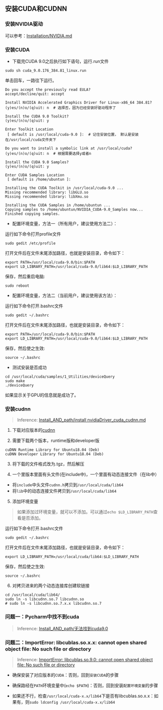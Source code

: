 ## 安装CUDA和CUDNN


### 安装NVIDIA驱动

可以参考：[Installation/NVIDIA.md](https://github.com/alisure-ml/Installation/blob/master/NVIDIA.md)


### 安装CUDA

* 下载完CUDA 9.0之后执行如下语句，运行.run文件

```
sudo sh cuda_9.0.176_384.81_linux.run
```

单击回车，一路往下运行。

```
Do you accept the previously read EULA?
accept/decline/quit: accept

Install NVIDIA Accelerated Graphics Driver for Linux-x86_64 384.81?
(y)es/(n)o/(q)uit: n  # 选择否，因为已经安装好驱动程序了

Install the CUDA 9.0 Toolkit?
(y)es/(n)o/(q)uit: y

Enter Toolkit Location
 [ default is /usr/local/cuda-9.0 ]:  # 记住安装位置， 默认是安装在/usr/local/cuda文件夹下

Do you want to install a symbolic link at /usr/local/cuda?
(y)es/(n)o/(q)uit: n  # 根据需要选择y或者n

Install the CUDA 9.0 Samples?
(y)es/(n)o/(q)uit: y

Enter CUDA Samples Location
 [ default is /home/ubuntun ]: 

Installing the CUDA Toolkit in /usr/local/cuda-9.0 ...
Missing recommended library: libGLU.so
Missing recommended library: libXmu.so

Installing the CUDA Samples in /home/ubuntun ...
Copying samples to /home/ubuntun/NVIDIA_CUDA-9.0_Samples now...
Finished copying samples.
```

* 配置环境变量，方法一（所有用户，建议使用方法二）：

运行如下命令打开profile文件

```
sudo gedit /etc/profile
```

打开文件后在文件末尾添加路径，也就是安装目录，命令如下：

```
export PATH=/usr/local/cuda-9.0/bin:$PATH
export LD_LIBRARY_PATH=/usr/local/cuda-9.0/lib64:$LD_LIBRARY_PATH
```

保存，然后重启电脑:

```
sudo reboot
```

* 配置环境变量，方法二（当前用户，建议使用该方法）：

运行如下命令打开.bashrc文件

```
sudo gedit ~/.bashrc
```

打开文件后在文件末尾添加路径，也就是安装目录，命令如下：

```
export PATH=/usr/local/cuda-9.0/bin:$PATH
export LD_LIBRARY_PATH=/usr/local/cuda-9.0/lib64:$LD_LIBRARY_PATH
```

保存，然后使之生效:

```
source ~/.bashrc
```

* 测试安装是否成功

```
cd /usr/local/cuda/samples/1_Utilities/deviceQuery
sudo make
./deviceQuery
```

如果显示关于GPU的信息就是成功了。


### 安装cudnn

> Inference: [Install_AND_path/install nvidiaDriver_cuda_cudnn.md](https://github.com/waallf/Install_AND_path/blob/master/install%20nvidiaDriver_cuda_cudnn.md)

1. 下载对应版本的[cudnn](https://developer.nvidia.com/cudnn)

2. 需要下载两个版本，runtime版和developer版

```
cuDNN Runtime Library for Ubuntu18.04 (Deb)
cuDNN Developer Library for Ubuntu18.04 (Deb)
```

3. 将下载的文件格式改为.tgz，然后解压

4. 一个里版本里面有头文件(在include中)，一个里面有动态连接文件（在lib中）

  * 将`include`中头文件`cudnn.h`拷贝到`/usr/local/cuda/lib64`
  * 将`lib`中的动态连接文件拷贝到`/usr/local/cuda/lib64`

5. 添加环境变量

> 如果添加过环境变量，就可以不添加。可以通过`echo $LD_LIBRARY_PATH`查看是否添加。

运行如下命令打开.bashrc文件
```
sudo gedit ~/.bashrc
```

打开文件后在文件末尾添加路径，也就是安装目录，命令如下：
```
export LD_LIBRARY_PATH=/usr/local/cuda/lib64:$LD_LIBRARY_PATH
```

保存，然后使之生效:
```
source ~/.bashrc
```

6. 对拷贝进来的两个动态连接库创建软链接

```
cd /usr/local/cuda/lib64/
sudo ln -s libcudnn.so.7 libcudnn.so
# sudo ln -s libcudnn.so.7.x.x libcudnn.so.7
```


### 问题一：Pycharm中找不到cuda

> Inference: [Install_AND_path/无法找到cuda9.0](https://github.com/waallf/Install_AND_path/blob/master/%E6%97%A0%E6%B3%95%E6%89%BE%E5%88%B0cuda9.0.md)


### 问题二：ImportError: libcublas.so.x.x: cannot open shared object file: No such file or directory

> Inference: [ImportError: libcublas.so.9.0: cannot open shared object file: No such file or directory](https://blog.csdn.net/qq_34374211/article/details/81018320)

* 确保安装了对应版本的`CUDA`：否则，回到`安装CUDA`的步骤

* 确保路经在`PATH`环境变量中(`echo $PATH`)：否则，回到安装`配置环境变量`的步骤

* 如果还不行，检查`/usr/local/cuda-x.x/lib64`下是否有libcublas.so.x.x：如果有，则`sudo ldconfig /usr/local/cuda-x.x/lib64`

